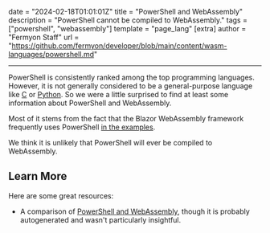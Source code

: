 date = "2024-02-18T01:01:01Z"
title = "PowerShell and WebAssembly"
description = "PowerShell cannot be compiled to WebAssembly."
tags = ["powershell", "webassembly"]
template = "page_lang"
[extra]
author = "Fermyon Staff"
url = "https://github.com/fermyon/developer/blob/main/content/wasm-languages/powershell.md"

---

PowerShell is consistently ranked among the top programming languages.
However, it is not generally considered to be a general-purpose language like [C](./c-lang.md) or [Python](./python.md).
So we were a little surprised to find at least some information about PowerShell and WebAssembly.

Most of it stems from the fact that the Blazor WebAssembly framework frequently uses PowerShell [in the examples](https://stackshare.io/stackups/powershell-vs-webassembly).

We think it is unlikely that PowerShell will ever be compiled to WebAssembly.

## Learn More

Here are some great resources:

- A comparison of [PowerShell and WebAssembly](https://stackshare.io/stackups/powershell-vs-webassembly), though it is probably autogenerated and wasn't particularly insightful.